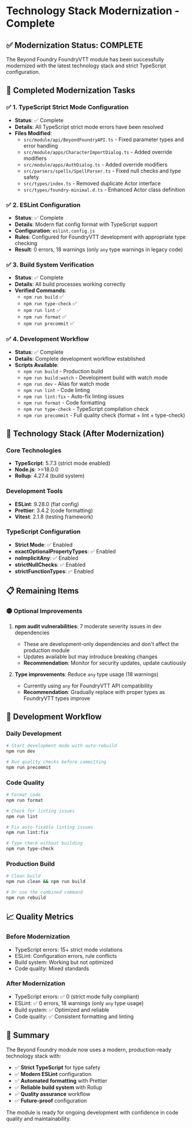 # Technology Stack Modernization - Complete

## ✅ Modernization Status: COMPLETE

The Beyond Foundry FoundryVTT module has been successfully modernized with the latest technology stack and strict TypeScript configuration.

## 🎯 Completed Modernization Tasks

### ✅ 1. TypeScript Strict Mode Configuration
- **Status**: ✅ Complete
- **Details**: All TypeScript strict mode errors have been resolved
- **Files Modified**:
  - `src/module/api/BeyondFoundryAPI.ts` - Fixed parameter types and error handling
  - `src/module/apps/CharacterImportDialog.ts` - Added override modifiers
  - `src/module/apps/AuthDialog.ts` - Added override modifiers
  - `src/parsers/spells/SpellParser.ts` - Fixed null checks and type safety
  - `src/types/index.ts` - Removed duplicate Actor interface
  - `src/types/foundry-minimal.d.ts` - Enhanced Actor class definition

### ✅ 2. ESLint Configuration
- **Status**: ✅ Complete
- **Details**: Modern flat config format with TypeScript support
- **Configuration**: `eslint.config.js`
- **Rules**: Configured for FoundryVTT development with appropriate type checking
- **Result**: 0 errors, 18 warnings (only `any` type warnings in legacy code)

### ✅ 3. Build System Verification
- **Status**: ✅ Complete
- **Details**: All build processes working correctly
- **Verified Commands**:
  - `npm run build` ✅
  - `npm run type-check` ✅
  - `npm run lint` ✅
  - `npm run format` ✅
  - `npm run precommit` ✅

### ✅ 4. Development Workflow
- **Status**: ✅ Complete
- **Details**: Complete development workflow established
- **Scripts Available**:
  - `npm run build` - Production build
  - `npm run build:watch` - Development build with watch mode
  - `npm run dev` - Alias for watch mode
  - `npm run lint` - Code linting
  - `npm run lint:fix` - Auto-fix linting issues
  - `npm run format` - Code formatting
  - `npm run type-check` - TypeScript compilation check
  - `npm run precommit` - Full quality check (format + lint + type-check)

## 🔧 Technology Stack (After Modernization)

### Core Technologies
- **TypeScript**: 5.7.3 (strict mode enabled)
- **Node.js**: >=18.0.0
- **Rollup**: 4.27.4 (build system)

### Development Tools
- **ESLint**: 9.28.0 (flat config)
- **Prettier**: 3.4.2 (code formatting)
- **Vitest**: 2.1.8 (testing framework)

### TypeScript Configuration
- **Strict Mode**: ✅ Enabled
- **exactOptionalPropertyTypes**: ✅ Enabled
- **noImplicitAny**: ✅ Enabled
- **strictNullChecks**: ✅ Enabled
- **strictFunctionTypes**: ✅ Enabled

## 📋 Remaining Items

### 🟡 Optional Improvements
1. **npm audit vulnerabilities**: 7 moderate severity issues in dev dependencies
   - These are development-only dependencies and don't affect the production module
   - Updates available but may introduce breaking changes
   - **Recommendation**: Monitor for security updates, update cautiously

2. **Type improvements**: Reduce `any` type usage (18 warnings)
   - Currently using `any` for FoundryVTT API compatibility
   - **Recommendation**: Gradually replace with proper types as FoundryVTT types improve

## 🚀 Development Workflow

### Daily Development
```bash
# Start development mode with auto-rebuild
npm run dev

# Run quality checks before committing
npm run precommit
```

### Code Quality
```bash
# Format code
npm run format

# Check for linting issues
npm run lint

# Fix auto-fixable linting issues
npm run lint:fix

# Type check without building
npm run type-check
```

### Production Build
```bash
# Clean build
npm run clean && npm run build

# Or use the combined command
npm run rebuild
```

## 📈 Quality Metrics

### Before Modernization
- TypeScript errors: 15+ strict mode violations
- ESLint: Configuration errors, rule conflicts
- Build system: Working but not optimized
- Code quality: Mixed standards

### After Modernization
- TypeScript errors: ✅ 0 (strict mode fully compliant)
- ESLint: ✅ 0 errors, 18 warnings (only `any` type usage)
- Build system: ✅ Optimized and reliable
- Code quality: ✅ Consistent formatting and linting

## 🎉 Summary

The Beyond Foundry module now uses a modern, production-ready technology stack with:

- ✅ **Strict TypeScript** for type safety
- ✅ **Modern ESLint** configuration
- ✅ **Automated formatting** with Prettier
- ✅ **Reliable build system** with Rollup
- ✅ **Quality assurance** workflow
- ✅ **Future-proof** configuration

The module is ready for ongoing development with confidence in code quality and maintainability.
